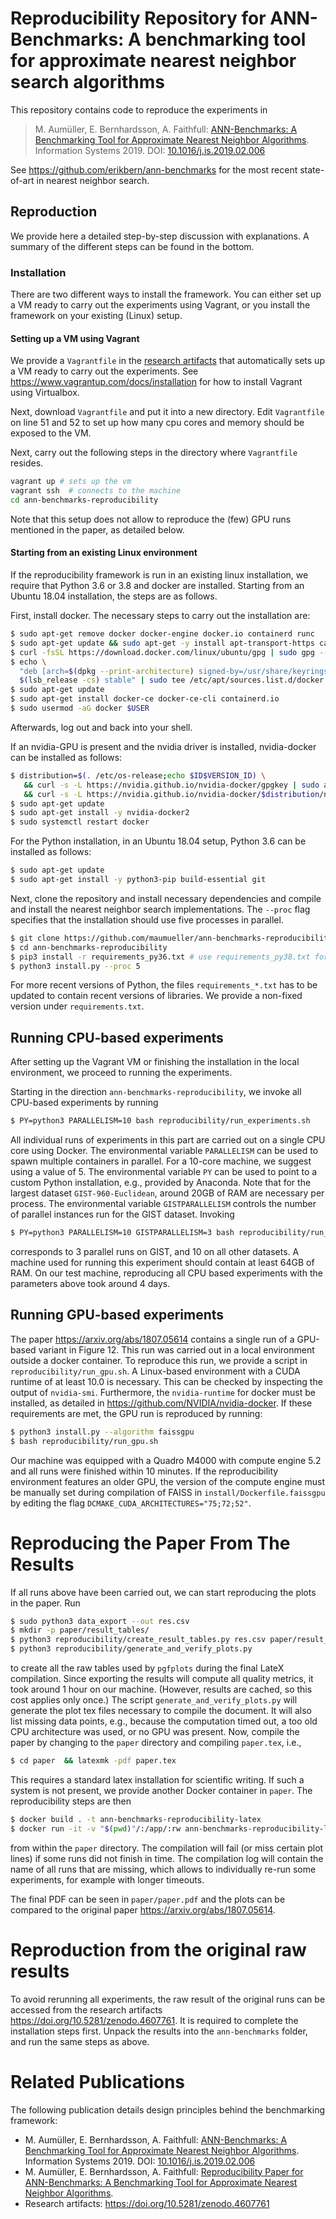 # Reproducibility Repository for ANN-Benchmarks: A benchmarking tool for approximate nearest neighbor search algorithms

This repository contains code to reproduce the experiments in 

>  M. Aumüller, E. Bernhardsson, A. Faithfull: [ANN-Benchmarks: A Benchmarking Tool for Approximate Nearest Neighbor Algorithms](https://arxiv.org/abs/1807.05614). Information Systems 2019. DOI: [10.1016/j.is.2019.02.006](https://doi.org/10.1016/j.is.2019.02.006) 

See <https://github.com/erikbern/ann-benchmarks> for the most recent state-of-art in nearest neighbor search.

## Reproduction

We provide here a detailed step-by-step discussion with explanations.
A summary of the different steps can be found in the bottom.

### Installation

There are two different ways to install the framework. You can either set up a VM ready to carry out the experiments using Vagrant, or you install the framework on your existing (Linux) setup.

#### Setting up a VM using Vagrant

We provide a `Vagrantfile` in the [research artifacts](https://doi.org/10.5281/zenodo.4607761)  that automatically sets up a VM ready to carry out the experiments.
See  <https://www.vagrantup.com/docs/installation> for how to install Vagrant using Virtualbox.

Next, download `Vagrantfile` and put it into a new directory. 
Edit `Vagrantfile` on line 51 and 52 to set up how many cpu cores and memory should be exposed to the VM.

Next, carry out the following steps in the directory where `Vagrantfile` resides.

```bash
vagrant up # sets up the vm
vagrant ssh  # connects to the machine
cd ann-benchmarks-reproducibility
```

Note that this setup does not allow to reproduce the (few) GPU runs mentioned in the paper, as detailed below.

#### Starting from an existing Linux environment

If the reproducibility framework is run in an existing linux installation,
we require that Python 3.6 or 3.8 and docker are installed. 
Starting from an Ubuntu 18.04 installation, the steps are as follows.

First, install docker. The necessary steps to carry out the installation are:

```bash
$ sudo apt-get remove docker docker-engine docker.io containerd runc
$ sudo apt-get update && sudo apt-get -y install apt-transport-https ca-certificates curl gnupg lsb-release
$ curl -fsSL https://download.docker.com/linux/ubuntu/gpg | sudo gpg --dearmor -o /usr/share/keyrings/docker-archive-keyring.gpg
$ echo \
  "deb [arch=$(dpkg --print-architecture) signed-by=/usr/share/keyrings/docker-archive-keyring.gpg] https://download.docker.com/linux/ubuntu \
  $(lsb_release -cs) stable" | sudo tee /etc/apt/sources.list.d/docker.list > /dev/null
$ sudo apt-get update
$ sudo apt-get install docker-ce docker-ce-cli containerd.io
$ sudo usermod -aG docker $USER
```
Afterwards, log out and back into your shell.

If an nvidia-GPU is present and the nvidia driver is installed, nvidia-docker can be installed as follows:
```bash
$ distribution=$(. /etc/os-release;echo $ID$VERSION_ID) \
   && curl -s -L https://nvidia.github.io/nvidia-docker/gpgkey | sudo apt-key add - \
   && curl -s -L https://nvidia.github.io/nvidia-docker/$distribution/nvidia-docker.list | sudo tee /etc/apt/sources.list.d/nvidia-docker.list
$ sudo apt-get update
$ sudo apt-get install -y nvidia-docker2
$ sudo systemctl restart docker
```

For the Python installation, in an Ubuntu 18.04 setup, Python 3.6 can be installed as follows:

```bash
$ sudo apt-get update 
$ sudo apt-get install -y python3-pip build-essential git
```

Next, clone the repository and install necessary dependencies and compile 
and install the nearest neighbor search implementations. 
The `--proc` flag specifies that the installation should use five processes in parallel.

```bash
$ git clone https://github.com/maumueller/ann-benchmarks-reproducibility
$ cd ann-benchmarks-reproducibility 
$ pip3 install -r requirements_py36.txt # use requirements_py38.txt for Python 3.8
$ python3 install.py --proc 5
```

For more recent versions of Python, the files `requirements_*.txt` has to be updated to contain recent versions of libraries. 
We provide a non-fixed version under `requirements.txt`.

Running CPU-based experiments
----------------------------

After setting up the Vagrant VM or finishing the installation in the local environment, we proceed to running the experiments.

Starting in the direction `ann-benchmarks-reproducibility`, we invoke all CPU-based experiments by running 
```bash
$ PY=python3 PARALLELISM=10 bash reproducibility/run_experiments.sh 
```

All individual runs of experiments in this part are carried out on a single CPU core using Docker. The environmental variable `PARALLELISM` can be used to spawn multiple containers in parallel. For a 10-core machine, we suggest using a value of 5.
The environmental variable `PY` can be used to point to a custom Python installation, e.g., provided by Anaconda.
Note that for the largest dataset `GIST-960-Euclidean`, around 20GB of RAM are necessary per process.
The environmental variable `GISTPARALLELISM` controls the number of parallel instances run for the GIST dataset. Invoking 

```bash
$ PY=python3 PARALLELISM=10 GISTPARALLELISM=3 bash reproducibility/run_experiments.sh 
```
corresponds to 3 parallel runs on GIST, and 10 on all other datasets. 
A machine used for running this experiment should contain at least 64GB of RAM.
On our test machine, reproducing all CPU based experiments with the parameters above took around 4 days.

Running GPU-based experiments
-----------------------------

The paper <https://arxiv.org/abs/1807.05614> contains a single run of a GPU-based variant in Figure 12. 
This run was carried out in a local environment outside a docker container.
To reproduce this run, we provide a script in `reproducibility/run_gpu.sh`. 
A Linux-based environment with a CUDA runtime of at least 10.0 is necessary.
This can be checked by inspecting the output of `nvidia-smi`.
Furthermore, the `nvidia-runtime` for docker must be installed, as detailed in <https://github.com/NVIDIA/nvidia-docker>.
If these requirements are met, the GPU run is reproduced by running:

```bash
$ python3 install.py --algorithm faissgpu 
$ bash reproducibility/run_gpu.sh
```

Our machine was equipped with a Quadro M4000 with compute engine 5.2 and all runs were finished within 10 minutes.
If the reproducibility environment features an older GPU, the version of the compute engine must be manually set during compilation of FAISS in `install/Dockerfile.faissgpu` by editing the flag `DCMAKE_CUDA_ARCHITECTURES="75;72;52"`.


Reproducing the Paper From The Results
======================================

If all runs above have been carried out, we can start reproducing the plots in the paper. 
Run

```bash
$ sudo python3 data_export --out res.csv
$ mkdir -p paper/result_tables/
$ python3 reproducibility/create_result_tables.py res.csv paper/result_tables/
$ python3 reproducibility/generate_and_verify_plots.py
```

to create all the raw tables used by `pgfplots` during the final LateX compilation.
Since exporting the results will compute all quality metrics, it took around 1 hour on our machine.
(However, results are cached, so this cost applies only once.)
The script `generate_and_verify_plots.py` will generate the plot tex files necessary to compile the document.
It will also list missing data points, e.g., because the computation timed out, a too old CPU architecture was used, or no GPU was present.
Now, compile the paper by changing to the `paper` directory and compiling `paper.tex`, i.e., 

```bash
$ cd paper  && latexmk -pdf paper.tex
```

This requires a standard latex installation for scientific writing. 
If such a system is not present, we provide another Docker container in `paper`. 
The reproducibility steps are then 

```bash
$ docker build . -t ann-benchmarks-reproducibility-latex 
$ docker run -it -v "$(pwd)"/:/app/:rw ann-benchmarks-reproducibility-latex:latest
```

from within the `paper` directory.
The compilation will fail (or miss certain plot lines) if some runs did not finish in time. 
The compilation log will contain the name of all runs that are missing, which allows to individually re-run some experiments, for example with longer timeouts.

The final PDF can be seen in `paper/paper.pdf` and the plots can be compared to the original paper <https://arxiv.org/abs/1807.05614>.

Reproduction from the original raw results
==========================================

To avoid rerunning all experiments, the raw result of the original runs can be accessed from the research artifacts <https://doi.org/10.5281/zenodo.4607761>.
It is required to complete the installation steps first.
Unpack the results into the `ann-benchmarks` folder, and run
the same steps as above. 

Related Publications
==================

The following publication details design principles behind the benchmarking framework: 

- M. Aumüller, E. Bernhardsson, A. Faithfull:
[ANN-Benchmarks: A Benchmarking Tool for Approximate Nearest Neighbor Algorithms](https://arxiv.org/abs/1807.05614). Information Systems 2019. DOI: [10.1016/j.is.2019.02.006](https://doi.org/10.1016/j.is.2019.02.006)
- M. Aumüller, E. Bernhardsson, A. Faithfull:
[Reproducibility Paper for ANN-Benchmarks: A Benchmarking Tool for Approximate Nearest Neighbor Algorithms](http://itu.dk/people/maau/additional/ann_benchmarks_reproducibility.pdf). 
- Research artifacts:  <https://doi.org/10.5281/zenodo.4607761>
